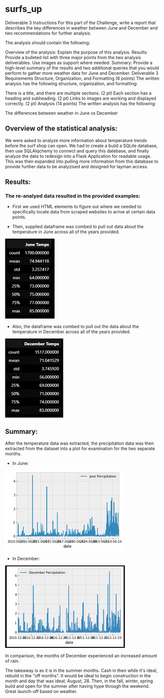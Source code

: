 # surfs_up

Deliverable 3 Instructions
For this part of the Challenge, write a report that describes the key differences in weather between June and December and two recommendations for further analysis.

The analysis should contain the following:

Overview of the analysis: Explain the purpose of this analysis.
Results: Provide a bulleted list with three major points from the two analysis deliverables. Use images as support where needed.
Summary: Provide a high-level summary of the results and two additional queries that you would perform to gather more weather data for June and December.
Deliverable 3 Requirements
Structure, Organization, and Formatting (6 points)
The written analysis has the following structure, organization, and formatting:

There is a title, and there are multiple sections. (2 pt)
Each section has a heading and subheading. (2 pt)
Links to images are working and displayed correctly. (2 pt)
Analysis (14 points)
The written analysis has the following:

The differences between weather in June vs December

## Overview of the statistical analysis:

We were asked to analyze more information about temperature trends before the surf shop can open. We had to create a build a SQLite database, then use SQLAlqchemy to connect and query this datebase, and finally analyze the data to redesign into a Flask Application for readable usage. This was then expanded into pulling more information from this database to provide further data to be analyzised and designed for layman access.

## Results:

### The re-analyed data resulted in the provided examples:

- First we used HTML elements to figure out where we needed to specifically locate data from scraped websites to arrive at certain data points.

- Then, supplied dataframe was combed to pull out data about the temperature in June across all of the years provided.

![June Temps](june_temps_summary.png)

- Also, the dataframe was combed to pull out the data about the temperature in December across all of the years provided.

![Dec Temps](december_temps_summary.png)

## Summary:

After the temperature data was extracted, the precipitation data was then extracted from the dataset into a plot for examination for the two separate months.

- In June:

![June Precipitation](june_prcp_summary.png)



- In December:

![Dec Precipitation](december_prcp_summary.png)

In comparison, the months of December experienced an increased amount of rain.


The takeaway is as it is in the summer months. Cash in then while it's ideal, rebuild in the "off months". It would be ideal to begin construction in the month and day that was ideal; August, 28. Then, in the fall, winter, spring build and open for the summer after having hype through the weekend. Great launch-off based on weather.
